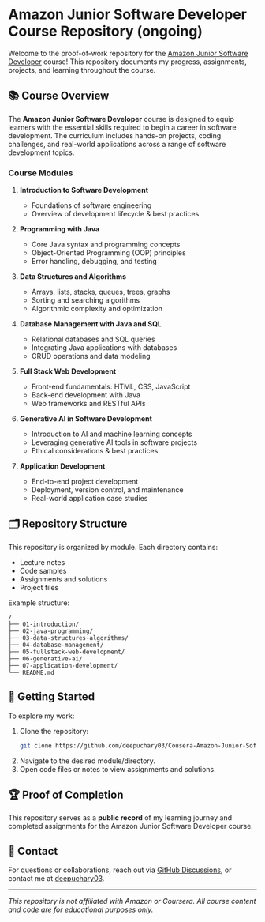# Amazon Junior Software Developer Course Repository (ongoing)


Welcome to the proof-of-work repository for the [Amazon Junior Software Developer](https://www.coursera.org/amazon-junior-software-developer) course! This repository documents my progress, assignments, projects, and learning throughout the course.

## 📚 Course Overview

The **Amazon Junior Software Developer** course is designed to equip learners with the essential skills required to begin a career in software development. The curriculum includes hands-on projects, coding challenges, and real-world applications across a range of software development topics.

### Course Modules

1. **Introduction to Software Development**
    - Foundations of software engineering
    - Overview of development lifecycle & best practices

2. **Programming with Java**
    - Core Java syntax and programming concepts
    - Object-Oriented Programming (OOP) principles
    - Error handling, debugging, and testing

3. **Data Structures and Algorithms**
    - Arrays, lists, stacks, queues, trees, graphs
    - Sorting and searching algorithms
    - Algorithmic complexity and optimization

4. **Database Management with Java and SQL**
    - Relational databases and SQL queries
    - Integrating Java applications with databases
    - CRUD operations and data modeling

5. **Full Stack Web Development**
    - Front-end fundamentals: HTML, CSS, JavaScript
    - Back-end development with Java
    - Web frameworks and RESTful APIs

6. **Generative AI in Software Development**
    - Introduction to AI and machine learning concepts
    - Leveraging generative AI tools in software projects
    - Ethical considerations & best practices

7. **Application Development**
    - End-to-end project development
    - Deployment, version control, and maintenance
    - Real-world application case studies

## 🗂 Repository Structure

This repository is organized by module. Each directory contains:
- Lecture notes
- Code samples
- Assignments and solutions
- Project files

Example structure:
```
/
├── 01-introduction/
├── 02-java-programming/
├── 03-data-structures-algorithms/
├── 04-database-management/
├── 05-fullstack-web-development/
├── 06-generative-ai/
├── 07-application-development/
└── README.md
```

## 🚀 Getting Started

To explore my work:
1. Clone the repository:
   ```sh
   git clone https://github.com/deepuchary03/Cousera-Amazon-Junior-Software-Developer.git
   ```
2. Navigate to the desired module/directory.
3. Open code files or notes to view assignments and solutions.

## 🏆 Proof of Completion

This repository serves as a **public record** of my learning journey and completed assignments for the Amazon Junior Software Developer course.

## 📧 Contact

For questions or collaborations, reach out via [GitHub Discussions](https://github.com/deepuchary03/Cousera-Amazon-Junior-Software-Developer/discussions), or contact me at [deepuchary03](mailto:deepuchary03@gmail.com).

---

*This repository is not affiliated with Amazon or Coursera. All course content and code are for educational purposes only.*

